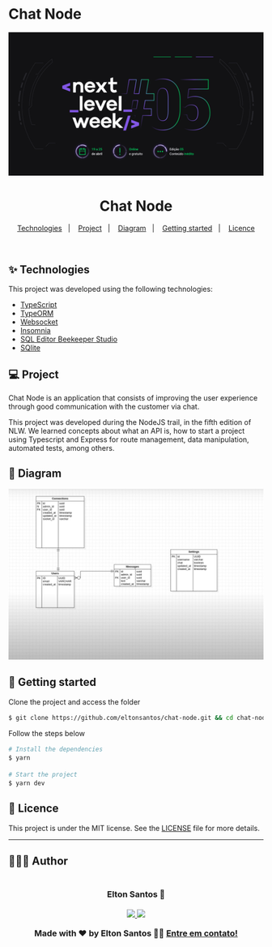 # Chat Node

<img alt="Chat Bide" title="Chat Node" src=".github/banner-nlw5.png" />

<h1 align="center">Chat Node</h1>

<p align="center">
  <a href="#-technologies">Technologies</a>&nbsp;&nbsp;&nbsp;|&nbsp;&nbsp;&nbsp;
  <a href="#-project">Project</a>&nbsp;&nbsp;&nbsp;|&nbsp;&nbsp;&nbsp;
  <a href="#-diagram">Diagram</a>&nbsp;&nbsp;&nbsp;|&nbsp;&nbsp;&nbsp;
  <a href="#-getting-started">Getting started</a>&nbsp;&nbsp;&nbsp;|&nbsp;&nbsp;&nbsp;
  <a href="#-licence">Licence</a>
</p>

<br>

## ✨ Technologies

This project was developed using the following technologies:

- [TypeScript](https://www.typescriptlang.org/)
- [TypeORM](https://typeorm.io/#/)
- [Websocket](https://www.npmjs.com/package/websocket)
- [Insomnia](https://insomnia.rest/)
- [SQL Editor Beekeeper Studio](https://www.beekeeperstudio.io/)
- [SQlite](https://www.sqlite.org/index.html)

## 💻 Project

Chat Node is an application that consists of improving the user experience through good communication with the customer via chat.

This project was developed during the NodeJS trail, in the fifth edition of NLW. We learned concepts about what an API is, how to start a project using Typescript and Express for route management, data manipulation, automated tests, among others.

## 🔶 Diagram

<img src=".github/diagrama.png" alt="Diagram of Application" />

## 🚀 Getting started

Clone the project and access the folder

```bash
$ git clone https://github.com/eltonsantos/chat-node.git && cd chat-node
```

Follow the steps below
```bash
# Install the dependencies
$ yarn

# Start the project
$ yarn dev
```

## 📄 Licence

This project is under the MIT license. See the [LICENSE](LICENSE.md) file for more details.

---

## 👨🏻‍💻 Author

<h3 align="center">
  <img style="border-radius: 50%" src="https://avatars3.githubusercontent.com/u/1292594?s=460&u=0b1bfb0fc81256c59dc33f31ce344231bd5a5286&v=4" width="100px;" alt=""/>
  <br/>
  <strong>Elton Santos</strong> 🚀
  <br/>
  <br/>

 <a href="https://www.linkedin.com/in/eltonmelosantos" alt="LinkedIn" target="blank">
    <img src="https://img.shields.io/badge/-LinkedIn-blue?style=flat-square&logo=Linkedin&logoColor=white" />
  </a>

  <a href="mailto:elton.melo.santos@gmail.com?subject=Olá%20Elton" alt="Email" target="blank">
    <img src="https://img.shields.io/badge/-Gmail-c14438?style=flat-square&logo=Gmail&logoColor=white&link=mailto:elton.melo.santos@gmail.com" />
  </a>

<br/>

Made with ❤️ by Elton Santos 👋🏽 [Entre em contato!](https://www.linkedin.com/in/eltonmelosantos/)

</h3>
